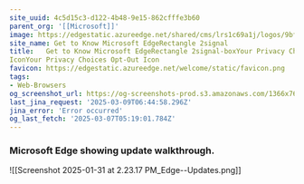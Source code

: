 ```yaml
---
site_uuid: 4c5d15c3-d122-4b48-9e15-862cfffe3b60
parent_org: '[[Microsoft]]'
image: https://edgestatic.azureedge.net/shared/cms/lrs1c69a1j/logos/9bf02dd94ea34924aa15548eef82ed24-png-w231.webp
site_name: Get to Know Microsoft EdgeRectangle 2signal
title:   Get to Know Microsoft EdgeRectangle 2signal-boxYour Privacy Choices Opt-Out
IconYour Privacy Choices Opt-Out Icon
favicon: https://edgestatic.azureedge.net/welcome/static/favicon.png
tags:
- Web-Browsers
og_screenshot_url: https://og-screenshots-prod.s3.amazonaws.com/1366x768/80/false/76ba71ece8c53c686d8b27f4046552c41a072811cf81cc488e322095c192e981.jpeg
last_jina_request: '2025-03-09T06:44:58.296Z'
jina_error: 'Error occurred'
og_last_fetch: '2025-03-07T05:19:01.784Z'
---
```

### Microsoft Edge showing update walkthrough. 
![[Screenshot 2025-01-31 at 2.23.17 PM_Edge--Updates.png]]

